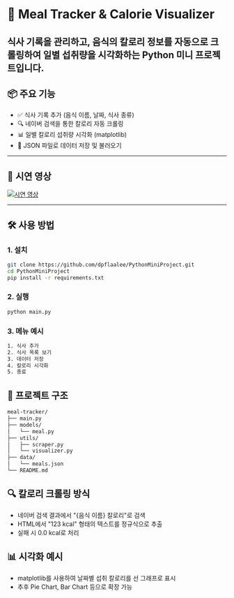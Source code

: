 # 🥗 Meal Tracker & Calorie Visualizer

식사 기록을 관리하고, 음식의 칼로리 정보를 자동으로 크롤링하여 일별 섭취량을 시각화하는 Python 미니 프로젝트입니다.
---

## 📦 주요 기능

- ✅ 식사 기록 추가 (음식 이름, 날짜, 식사 종류)
- 🔍 네이버 검색을 통한 칼로리 자동 크롤링
- 📊 일별 칼로리 섭취량 시각화 (matplotlib)
- 💾 JSON 파일로 데이터 저장 및 불러오기

---

## 🎥 시연 영상

[![시연 영상](https://github.com/user-attachments/assets/cfb462d4-a599-4356-84e0-078496f504a2)](https://youtu.be/FexNIhiO030)

---

## 🛠 사용 방법

### 1. 설치

```bash
git clone https://github.com/dpflaalee/PythonMiniProject.git
cd PythonMiniProject
pip install -r requirements.txt
```

### 2. 실행
```bash
python main.py
```

### 3. 메뉴 예시
```bash
1. 식사 추가
2. 식사 목록 보기
3. 데이터 저장
4. 칼로리 시각화
5. 종료
```

## 📁 프로젝트 구조
```bash
meal-tracker/
├── main.py
├── models/
│   └── meal.py
├── utils/
│   ├── scraper.py
│   └── visualizer.py
├── data/
│   └── meals.json
└── README.md
```

## 🔍 칼로리 크롤링 방식
- 네이버 검색 결과에서 "{음식 이름} 칼로리"로 검색
- HTML에서 "123 kcal" 형태의 텍스트를 정규식으로 추출
- 실패 시 0.0 kcal로 처리

## 📊 시각화 예시
- matplotlib를 사용하여 날짜별 섭취 칼로리를 선 그래프로 표시
- 추후 Pie Chart, Bar Chart 등으로 확장 가능
